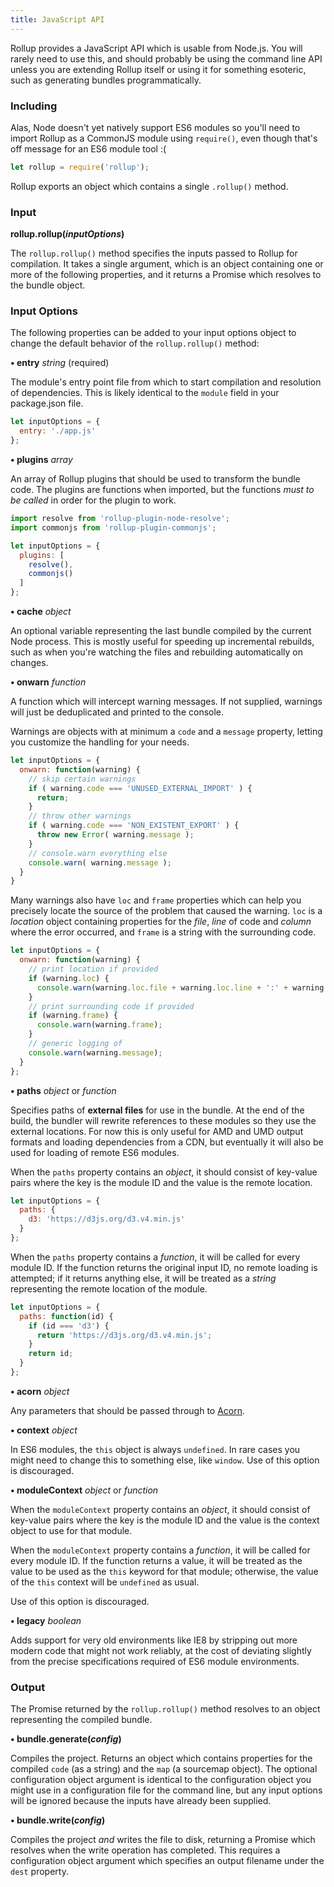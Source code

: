 ```yaml
---
title: JavaScript API
---
```


Rollup provides a JavaScript API which is usable from Node.js. You will rarely need to use this, and should probably be using the command line API unless you are extending Rollup itself or using it for something esoteric, such as generating bundles programmatically.

### Including

Alas, Node doesn't yet natively support ES6 modules so you'll need to import Rollup as a CommonJS module using `require()`, even though that's off message for an ES6 module tool :(

```javascript
let rollup = require('rollup');
```

Rollup exports an object which contains a single `.rollup()` method.

### Input

**rollup.rollup(*inputOptions*)**

The `rollup.rollup()` method specifies the inputs passed to Rollup for compilation. It takes a single argument, which is an object containing one or more of the following properties, and it returns a Promise which resolves to the bundle object.

### Input Options

The following properties can be added to your input options object to change the default behavior of the `rollup.rollup()` method:

**• entry** *string* (required)

The module's entry point file from which to start compilation and resolution of dependencies. This is likely identical to the `module` field in your package.json file.

```javascript
let inputOptions = {
  entry: './app.js'
};
```

**• plugins** *array*

An array of Rollup plugins that should be used to transform the bundle code. The plugins are functions when imported, but the functions *must to be called* in order for the plugin to work.

```javascript
import resolve from 'rollup-plugin-node-resolve';
import commonjs from 'rollup-plugin-commonjs';

let inputOptions = {
  plugins: [
    resolve(),
    commonjs()
  ]
};
```

**• cache** *object*

An optional variable representing the last bundle compiled by the current Node process. This is mostly useful for speeding up incremental rebuilds, such as when you're watching the files and rebuilding automatically on changes.

**• onwarn**  *function*

A function which will intercept warning messages. If not supplied, warnings will just be deduplicated and printed to the console.

Warnings are objects with at minimum a `code` and a `message` property, letting you customize the handling for your needs.

```js
let inputOptions = {
  onwarn: function(warning) {
    // skip certain warnings
    if ( warning.code === 'UNUSED_EXTERNAL_IMPORT' ) {
      return;
    }
    // throw other warnings
    if ( warning.code === 'NON_EXISTENT_EXPORT' ) {
      throw new Error( warning.message );
    }
    // console.warn everything else
    console.warn( warning.message );
  }
}
```

Many warnings also have `loc` and `frame` properties which can help you precisely locate the source of the problem that caused the warning. `loc` is a *location* object containing properties for the *file*, *line* of code and *column* where the error occurred, and `frame` is a string with the surrounding code.

```js
let inputOptions = {
  onwarn: function(warning) {
    // print location if provided
    if (warning.loc) {
      console.warn(warning.loc.file + warning.loc.line + ':' + warning.loc.column);
    }
    // print surrounding code if provided
    if (warning.frame) {
      console.warn(warning.frame);
    }
    // generic logging of
    console.warn(warning.message);
  }
};
```


**• paths** *object* or *function*

Specifies paths of **external files** for use in the bundle. At the end of the build, the bundler will rewrite references to these modules so they use the external locations. For now this is only useful for AMD and UMD output formats and loading dependencies from a CDN, but eventually it will also be used for loading of remote ES6 modules.

When the `paths` property contains an *object*, it should consist of key-value pairs where the key is the module ID and the value is the remote location.

```javascript
let inputOptions = {
  paths: {
    d3: 'https://d3js.org/d3.v4.min.js'
  }
};
```

When the `paths` property contains a *function*, it will be called for every module ID. If the function returns the original input ID, no remote loading is attempted; if it returns anything else, it will be treated as a *string* representing the remote location of the module.

```javascript
let inputOptions = {
  paths: function(id) {
    if (id === 'd3') {
      return 'https://d3js.org/d3.v4.min.js';
    }
    return id;
  }
};
```


**• acorn** *object*

Any parameters that should be passed through to [Acorn](https://github.com/ternjs/acorn).


**• context** *object*

In ES6 modules, the `this` object is always `undefined`. In rare cases you might need to change this to something else, like `window`. Use of this option is discouraged.


**• moduleContext** *object* or *function*

When the `moduleContext` property contains an *object*, it should consist of key-value pairs where the key is the module ID and the value is the context object to use for that module.

When the `moduleContext` property contains a *function*, it will be called for every module ID. If the function returns a value, it will be treated as the value to be used as the `this` keyword for that module; otherwise, the value of the `this` context will be `undefined` as usual.

Use of this option is discouraged.


**• legacy** *boolean*

Adds support for very old environments like IE8 by stripping out more modern code that might not work reliably, at the cost of deviating slightly from the precise specifications required of ES6 module environments.

### Output

The Promise returned by the `rollup.rollup()` method resolves to an object representing the compiled bundle.

**• bundle.generate(*config*)**

Compiles the project. Returns an object which contains properties for the compiled `code` (as a string) and the `map` (a sourcemap object). The optional configuration object argument is identical to the configuration object you might use in a configuration file for the command line, but any input options will be ignored because the inputs have already been supplied.

**• bundle.write(*config*)**

Compiles the project *and* writes the file to disk, returning a Promise which resolves when the write operation has completed. This requires a configuration object argument which specifies an output filename under the `dest` property.
